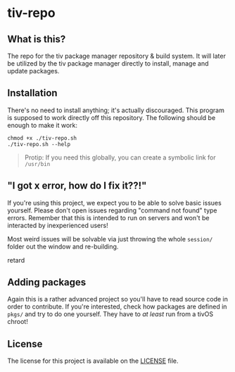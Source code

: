 # tiv-repo

## What is this?
The repo for the tiv package manager repository & build system. It will later be utilized by the tiv package manager directly to install, manage and update packages.

## Installation
There's no need to install anything; it's actually discouraged. This program is supposed to work directly off this repository. The following should be enough to make it work:
```
chmod +x ./tiv-repo.sh
./tiv-repo.sh --help
```

> Protip: If you need this globally, you can create a symbolic link for `/usr/bin`

## "I got x error, how do I fix it??!"
If you're using this project, we expect you to be able to solve basic issues yourself. Please don't open issues regarding "command not found" type errors. Remember that this is intended to run on servers and won't be interacted by inexperienced users!

Most weird issues will be solvable via just throwing the whole `session/` folder out the window and re-building.

retard

## Adding packages
Again this is a rather advanced project so you'll have to read source code in order to contribute. If you're interested, check how packages are defined in `pkgs/` and try to do one yourself. They have to *at least* run from a tivOS chroot!

## License
The license for this project is available on the [LICENSE](LICENSE) file.

